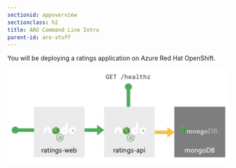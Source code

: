 ```yaml
---
sectionid: appoverview
sectionclass: h2
title: ARO Command Line Intro
parent-id: aro-stuff
---
```


You will be deploying a ratings application on Azure Red Hat OpenShift.

![Application diagram](media/app-overview.png)